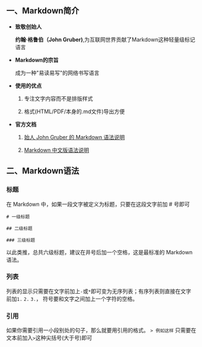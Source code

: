 ## 一、Markdown简介

+ **致敬创始人**

	**约翰·格鲁伯（John Gruber)**,为互联网世界贡献了Markdown这种轻量级标记语言
+ **Markdown的宗旨**

	成为一种"易读易写"的网络书写语言
+ **使用的优点**

	1. 专注文字内容而不是排版样式

	2. 格式(HTML/PDF/本身的.md文件)导出方便

+ **官方文档**

	1. [始人 John Gruber 的 Markdown 语法说明](http://daringfireball.net/projects/markdown/syntax)
	
	2. [Markdown 中文版语法说明](http://wowubuntu.com/markdown/)
	
## 二、Markdown语法

### 标题

在 Markdown 中，如果一段文字被定义为标题，只要在这段文字前加 # 号即可

`# 一级标题`
	
`## 二级标题`

`### 三级标题`

以此类推，总共六级标题，建议在井号后加一个空格，这是最标准的 Markdown 语法。

### 列表
列表的显示只需要在文字前加上`-`或`*`即可变为无序列表；有序列表则直接在文字前加`1.` `2.` `3.`， 符号要和文字之间加上一个字符的空格。

### 引用
如果你需要引用一小段别处的句子，那么就要用引用的格式。
`> 例如这样`
只需要在文本前加入`>`这种尖括号(大于号)即可
	
	
	
